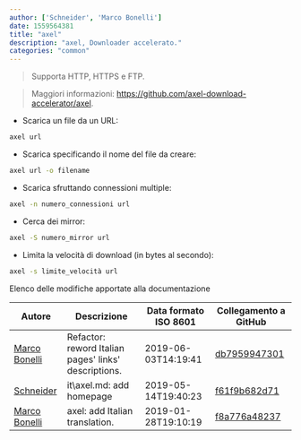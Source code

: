 ```yaml
---
author: ['Schneider', 'Marco Bonelli']
date: 1559564381
title: "axel"
description: "axel, Downloader accelerato."
categories: "common"
---
```

> Supporta HTTP, HTTPS e FTP.

> Maggiori informazioni: <https://github.com/axel-download-accelerator/axel>.

- Scarica un file da un URL:

```bash
axel url
```

- Scarica specificando il nome del file da creare:

```bash
axel url -o filename
```

- Scarica sfruttando connessioni multiple:

```bash
axel -n numero_connessioni url
```

- Cerca dei mirror:

```bash
axel -S numero_mirror url
```

- Limita la velocità di download (in bytes al secondo):

```bash
axel -s limite_velocità url
```
Elenco delle modifiche apportate alla documentazione


Autore | Descrizione | Data formato ISO 8601 | Collegamento a GitHub
------|-----|-----|-----
[Marco Bonelli](mailto:marco@mebeim.net) | Refactor: reword Italian pages' links' descriptions. | 2019-06-03T14:19:41 | [db7959947301](https://github.com/tldr-pages/tldr/commit/db795994730108131d36e7a50b67378e79e27c10)
[Schneider](mailto:lucas.schneider@sap.com) | it\axel.md: add homepage | 2019-05-14T19:40:23 | [f61f9b682d71](https://github.com/tldr-pages/tldr/commit/f61f9b682d71b9bf3b6deffd9f36c11d2d37e40c)
[Marco Bonelli](mailto:mb5.marcob@gmail.com) | axel: add Italian translation. | 2019-01-28T19:10:19 | [f8a776a48237](https://github.com/tldr-pages/tldr/commit/f8a776a482370fde9f27b32f98148b2a8317cb59)

